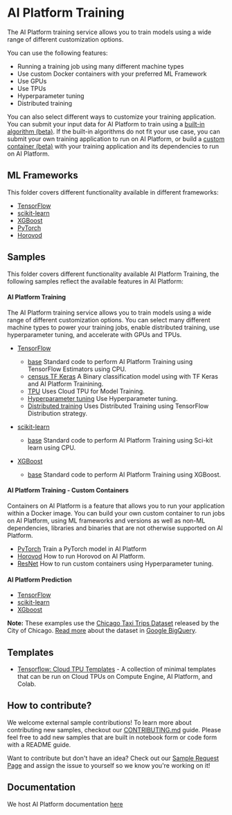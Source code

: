 # AI Platform Training

The AI Platform training service allows you to train models using a wide range of different customization options.

You can use the following features:

 - Running a training job using many different machine types
 - Use custom Docker containers with your preferred ML Framework
 - Use GPUs
 - Use TPUs
 - Hyperparameter tuning
 - Distributed training

You can also select different ways to customize your training application. You can submit your input data for AI 
Platform to train using a [built-in algorithm (beta)](https://cloud.google.com/ml-engine/docs/algorithms/).
If the built-in algorithms do not fit your use case, you can submit your own training application to run on AI Platform, 
or build a [custom container (beta)](https://cloud.google.com/ml-engine/docs/custom-containers) with your training application and its dependencies to run on AI Platform.

ML Frameworks
-------------

This folder covers different functionality available in different frameworks:

 - [TensorFlow](https://www.tensorflow.org)
 - [scikit-learn](https://www.scikit-learn.org)
 - [XGBoost](https://github.com/dmlc/xgboost)
 - [PyTorch](https://www.pytorch.org)
 - [Horovod](https://github.com/horovod/horovod)

Samples
-------------

This folder covers different functionality available AI Platform Training, the following samples reflect the available 
features in AI Platform:

#### AI Platform Training

The AI Platform training service allows you to train models using a wide range of different customization options.
You can select many different machine types to power your training jobs, enable distributed training, use hyperparameter 
tuning, and accelerate with GPUs and TPUs.

 - [TensorFlow](tensorflow/structured)
     - [base](tensorflow/structured/base) Standard code to perform AI Platform Training using TensorFlow Estimators 
              using CPU.
     - [census TF Keras](tensorflow/census/tf-keras) A Binary classification model using with TF Keras and AI Platform Trainining.
     - [TPU](tensorflow/structured/tpu) Uses Cloud TPU for Model Training.
     - [Hyperparameter tuning](tensorflow/structured/hp_tuning) Use Hyperparameter tuning.
     - [Distributed training](tensorflow/structured/distributed) Uses Distributed Training using TensorFlow 
              Distribution strategy.
     
 - [scikit-learn](sklearn/structured/)
      - [base](sklearn/structured/base) Standard code to perform AI Platform Training using Sci-kit learn 
              using CPU.
 - [XGBoost](xgboost/structured/)
      - [base](xgboost/structured/base) Standard code to perform AI Platform Training using XGBoost. 
 
#### AI Platform Training - Custom Containers

Containers on AI Platform is a feature that allows you to run your application within a Docker image. You can build your own custom container to run jobs on AI Platform, using ML frameworks and versions as well as non-ML dependencies, libraries and binaries that are not otherwise supported on AI Platform.

 - [PyTorch](pytorch/structured) Train a PyTorch model in AI Platform
 - [Horovod](horovod) How to run Horovod on AI Platform.
 - [ResNet](tensorflow/custom_containers/hypertune) How to run custom containers using Hyperparameter tuning.

#### AI Platform Prediction

 - [TensorFlow](../prediction/tensorflow/structured)
 - [scikit-learn](../prediction/sklearn/structured/base)
 - [XGboost](../prediction/xgboost/structured/base)
 
**Note:** These examples use the [Chicago Taxi Trips Dataset](https://data.cityofchicago.org/Transportation/Taxi-Trips/wrvz-psew)
released by the City of Chicago. 
[Read more](https://cloud.google.com/bigquery/public-data/chicago-taxi) about the dataset in [Google BigQuery](https://cloud.google.com/bigquery/).


Templates
---------

* [Tensorflow: Cloud TPU Templates](templates/tensorflow/tpu) - A collection of minimal templates that can be run on Cloud TPUs on Compute Engine, AI Platform, and Colab.


How to contribute?
------------------

We welcome external sample contributions! To learn more about contributing new samples, checkout our [CONTRIBUTING.md](CONTRIBUTING.md) guide. Please feel free to add new samples that are built in notebook form or code form with a README guide. 

Want to contribute but don't have an idea? Check out our [Sample Request Page](https://github.com/GoogleCloudPlatform/ai-platform-samples/issues?q=is%3Aissue+is%3Aopen+label%3ASAMPLE_REQUEST) and assign the issue to yourself so we know you're working on it!

Documentation
-------------

We host AI Platform documentation [here](https://cloud.google.com/ml-engine/docs/)
